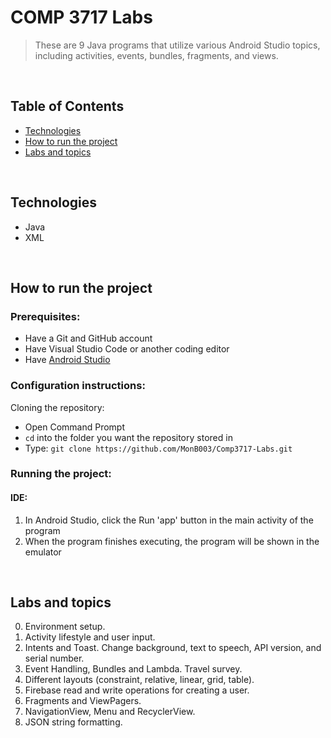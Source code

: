 # COMP 3717 Labs

> These are 9 Java programs that utilize various Android Studio topics, including activities, events, bundles, fragments, and views.

<br>

## Table of Contents
- [Technologies](#technologies)
- [How to run the project](#how-to-run-project)
- [Labs and topics](#labs)

<br>

## Technologies
* Java
* XML

<br>

## <a id="how-to-run-project">How to run the project</a>
### Prerequisites:
- Have a Git and GitHub account
- Have Visual Studio Code or another coding editor
- Have [Android Studio](https://developer.android.com/studio)

### Configuration instructions:

Cloning the repository:
- Open Command Prompt 
- `cd` into the folder you want the repository stored in
- Type: `git clone https://github.com/MonB003/Comp3717-Labs.git`


### Running the project:
#### IDE:
1. In Android Studio, click the Run 'app' button in the main activity of the program
2. When the program finishes executing, the program will be shown in the emulator

<br>

## <a id="labs">Labs and topics</a>
0. Environment setup.
1. Activity lifestyle and user input.
2. Intents and Toast. Change background, text to speech, API version, and serial number.
3. Event Handling, Bundles and Lambda. Travel survey.
4. Different layouts (constraint, relative, linear, grid, table).
5. Firebase read and write operations for creating a user.
6. Fragments and ViewPagers.
7. NavigationView, Menu and RecyclerView.
9. JSON string formatting.
